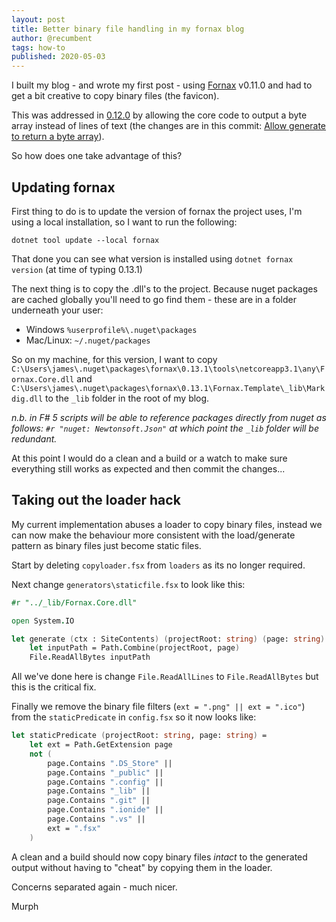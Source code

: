 ```yaml
---
layout: post
title: Better binary file handling in my fornax blog
author: @recumbent
tags: how-to
published: 2020-05-03
---
```


I built my blog - and wrote my first post - using [Fornax](https://github.com/ionide/fornax) v0.11.0 and had to get a bit creative to copy binary files (the favicon).

This was addressed in [0.12.0](https://github.com/ionide/Fornax/releases/tag/0.12.0) by allowing the core code to output a byte array instead of lines of text (the changes are in this commit: [Allow generate to return a byte array](https://github.com/ionide/Fornax/commit/b4a575a651ce75e7805834de40263f457e3b7f4c#diff-7cb9fd4a13259bde5ff5e815d2456368L310)).

So how does one take advantage of this?

## Updating fornax

First thing to do is to update the version of fornax the project uses, I'm using a local installation, so I want to run the following:

```
dotnet tool update --local fornax
```
That done you can see what version is installed using `dotnet fornax version` (at time of typing 0.13.1)

The next thing is to copy the .dll's to the project. Because nuget packages are cached globally you'll need to go find them - these are in a folder underneath your user:

* Windows `%userprofile%\.nuget\packages`
* Mac/Linux: `~/.nuget/packages`

So on my machine, for this version, I want to copy `C:\Users\james\.nuget\packages\fornax\0.13.1\tools\netcoreapp3.1\any\Fornax.Core.dll` and `C:\Users\james\.nuget\packages\fornax\0.13.1\Fornax.Template\_lib\Markdig.dll` to the `_lib` folder in the root of my blog.

_n.b. in F# 5 scripts will be able to reference packages directly from nuget as follows: `#r "nuget: Newtonsoft.Json"` at which point the `_lib` folder will be redundant._

At this point I would do a clean and a build or a watch to make sure everything still works as expected and then commit the changes...

## Taking out the loader hack

My current implementation abuses a loader to copy binary files, instead we can now make the behaviour more consistent with the load/generate pattern as binary files just become static files.

Start by deleting `copyloader.fsx` from `loaders` as its no longer required.

Next change `generators\staticfile.fsx` to look like this:

```fsharp
#r "../_lib/Fornax.Core.dll"

open System.IO

let generate (ctx : SiteContents) (projectRoot: string) (page: string) =
    let inputPath = Path.Combine(projectRoot, page)
    File.ReadAllBytes inputPath
```

All we've done here is change `File.ReadAllLines` to `File.ReadAllBytes` but this is the critical fix.

Finally we remove the binary file filters (`ext = ".png" || ext = ".ico"`) from the `staticPredicate` in `config.fsx` so it now looks like:

```fsharp
let staticPredicate (projectRoot: string, page: string) =
    let ext = Path.GetExtension page
    not (
        page.Contains ".DS_Store" ||
        page.Contains "_public" ||
        page.Contains ".config" ||
        page.Contains "_lib" ||
        page.Contains ".git" ||
        page.Contains ".ionide" ||
        page.Contains ".vs" ||
        ext = ".fsx"
    )
```

A clean and a build should now copy binary files _intact_ to the generated output without having to "cheat" by copying them in the loader. 

Concerns separated again - much nicer.

Murph

